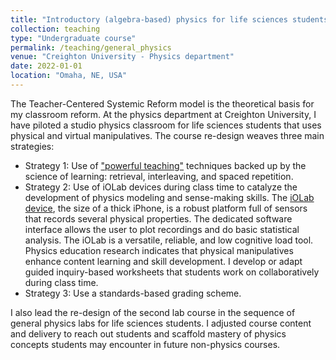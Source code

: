 ```yaml
---
title: "Introductory (algebra-based) physics for life sciences students"
collection: teaching
type: "Undergraduate course"
permalink: /teaching/general_physics
venue: "Creighton University - Physics department"
date: 2022-01-01
location: "Omaha, NE, USA"
---
```


The Teacher-Centered Systemic Reform model is the theoretical basis for my classroom reform. At the physics department at Creighton University, I have piloted a studio physics classroom for life sciences students that uses physical and virtual manipulatives. The course re-design weaves three main strategies:

* Strategy 1: Use of ["powerful teaching"](https://www.powerfulteaching.org/) techniques backed up by the science of learning: retrieval, interleaving, and spaced repetition.
* Strategy 2: Use of iOLab devices during class time to catalyze the development of physics modeling and sense-making skills. The [iOLab device](http://www.iolab.science/), the size of a thick iPhone, is a robust platform full of sensors that records several physical properties. The dedicated software interface allows the user to plot recordings and do basic statistical analysis. The iOLab is a versatile, reliable, and low cognitive load tool. Physics education research indicates that physical manipulatives enhance content learning and skill development. I develop or adapt guided inquiry-based worksheets that students work on collaboratively during class time. 
* Strategy 3: Use a standards-based grading scheme.

I also lead the re-design of the second lab course in the sequence of general physics labs for life sciences students. I adjusted course content and delivery to reach out students and scaffold mastery of physics concepts students may encounter in future non-physics courses.
